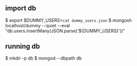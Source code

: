 #

## import db

$ export $DUMMY_USERS=`cat dummy_users.json`
$ mongosh localhost/dummy --quiet --eval "db.users.insertMany(JSON.parse('${DUMMY_USERS}'))"

## running db

$ mkdir -p db
$ mongod --dbpath db
